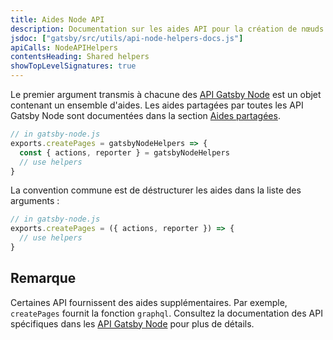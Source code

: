 ```yaml
---
title: Aides Node API
description: Documentation sur les aides API pour la création de nœuds dans la couche de données GraphQL de Gatsby
jsdoc: ["gatsby/src/utils/api-node-helpers-docs.js"]
apiCalls: NodeAPIHelpers
contentsHeading: Shared helpers
showTopLevelSignatures: true
---
```


Le premier argument transmis à chacune des [API Gatsby Node](/docs/node-apis/) est un objet contenant un ensemble d'aides. Les aides partagées par toutes les API Gatsby Node sont documentées dans la section [Aides partagées](#shared-helpers).

```javascript
// in gatsby-node.js
exports.createPages = gatsbyNodeHelpers => {
  const { actions, reporter } = gatsbyNodeHelpers
  // use helpers
}
```

La convention commune est de déstructurer les aides dans la liste des arguments :

```javascript
// in gatsby-node.js
exports.createPages = ({ actions, reporter }) => {
  // use helpers
}
```

## Remarque

Certaines API fournissent des aides supplémentaires. Par exemple, `createPages` fournit la fonction `graphql`. Consultez la documentation des API spécifiques dans les [API Gatsby Node](/docs/node-apis/) pour plus de détails.
